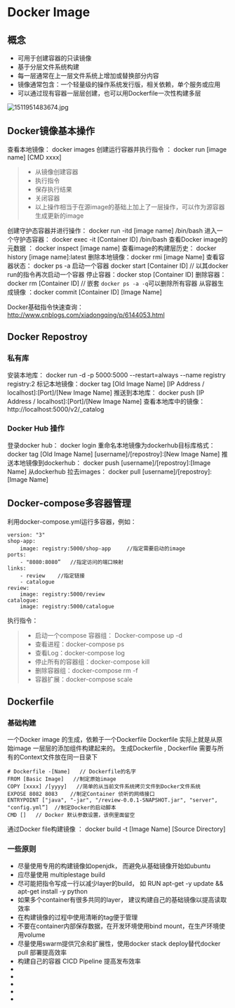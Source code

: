 # Docker Image 
## 概念
* 可用于创建容器的只读镜像
* 基于分层文件系统构建
* 每一层通常在上一层文件系统上增加或替换部分内容
* 镜像通常包含：一个轻量级的操作系统发行版，相关依赖，单个服务或应用
* 可以通过现有容器一层层创建，也可以用Dockerfile一次性构建多层

![1511951483674.jpg](https://i.loli.net/2017/12/24/5a3f6067e1532.jpg)


## Docker镜像基本操作
查看本地镜像： docker images
创建运行容器并执行指令 ： docker run [image name] [CMD xxxx] 
>* 从镜像创建容器
>* 执行指令
>* 保存执行结果
>* 关闭容器
>* 以上操作相当于在源image的基础上加上了一层操作，可以作为源容器生成更新的image

创建守护态容器并进行操作： docker run -itd [image name] /bin/bash
进入一个守护态容器： docker exec -it [Container ID] /bin/bash
查看Docker image的元数据 ： docker inspect [image name] 
查看image的构建层历史： docker history [image name]:latest
删除本地镜像：docker rmi [image Name]
查看容器状态： docker ps -a 
启动一个容器 docker start [Container ID]  // 以其docker run的指令再次启动一个容器 
停止容器：docker stop [Container ID]
删除容器： docker rm [Container ID] // 嵌套 `docker ps -a -q`可以删除所有容器
从容器生成镜像 ：docker commit [Container ID] [Image Name]

Docker基础指令快速查询：
http://www.cnblogs.com/xiadongqing/p/6144053.html



## Docker Repostroy
### 私有库
安装本地库： docker run -d -p 5000:5000 --restart=always --name registry registry:2
标记本地镜像：docker tag [Old Image Name] [IP Address / localhost]:[Port]/[New Image Name] 
推送到本地库： docker push [IP Address / localhost]:[Port]/[New Image Name] 
查看本地库中的镜像： http://localhost:5000/v2/_catalog

### Docker Hub 操作
登录docker hub：  docker login
重命名本地镜像为dockerhub目标库格式：docker tag [Old Image Name] [username]/[repostroy]:[New Image Name] 
推送本地镜像到dockerhub： docker push [username]/[repostroy]:[Image Name]
从dockerhub 拉去images： docker pull [username]/[repostroy]:[Image Name]

## Docker-compose多容器管理
利用docker-compose.yml运行多容器，例如：

	version: "3"
	shop-app:   
		image: registry:5000/shop-app     //指定需要启动的image
	ports:
    	- "8080:8080”   //指定访问的端口映射
    links:
    	- review    //指定链接
    	- catalogue
	review:	
		image: registry:5000/review
	catalogue:
		image: registry:5000/catalogue





执行指令：
>* 启动一个compose 容器组： Docker-compose up -d
>* 查看进程：docker-compose ps
>* 查看Log：docker-compose log
>* 停止所有的容器组：docker-compose kill
>* 删除容器组：docker-compose rm -f
>* 容器扩展：docker-compose scale 




## Dockerfile 
### 基础构建
一个Docker image 的生成，依赖于一个Dockerfile
Dockerfile 实际上就是从原始image 一层层的添加组件构建起来的。 
生成Dockerfile , Dockerfile 需要与所有的Context文件放在同一目录下


	# Dockerfile -[Name]   // Dockerfile的名字
	FROM [Basic Image]   //制定原始image
	COPY [xxxx] /[yyyy]   //简单的从当前文件系统拷贝文件到Docker文件系统
	EXPOSE 8082 8083    //制定Container 侦听的网络接口
	ENTRYPOINT ["java", "-jar", "/review-0.0.1-SNAPSHOT.jar", "server", "config.yml”]  //制定Docker的启动脚本
	CMD []   // Docker 默认参数设置，该例里面留空


通过Docker file构建镜像 ： docker build -t [Image Name] [Source Directory] 

### 一些原则
* 尽量使用专用的构建镜像如openjdk， 而避免从基础镜像开始如ubuntu
* 应尽量使用 multiplestage build 
* 尽可能把指令写成一行以减少layer的build， 如 RUN apt-get -y update && apt-get install -y python
* 如果多个container有很多共同的layer， 建议构建自己的基础镜像以提高读取效率
* 在构建镜像的过程中使用清晰的tag便于管理
* 不要在container内部保存数据，在开发环境使用bind mount，在生产环境使用volume 
* 尽量使用swarm提供冗余和扩展性，使用docker stack deploy替代docker pull 部署提高效率
* 构建自己的容器 CICD Pipeline 提高发布效率
* 
* 
* 
* 
* 



